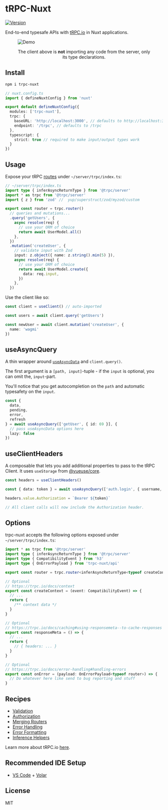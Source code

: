 # tRPC-Nuxt

[![Version](https://img.shields.io/npm/v/trpc-nuxt?style=flat&colorA=000000&colorB=000000)](https://www.npmjs.com/package/trpc-nuxt)

End-to-end typesafe APIs with [tRPC.io](https://trpc.io/) in Nuxt applications.

<p align="center">
  <figure>
    <img src="https://i.imgur.com/AjmNUxj.gif" alt="Demo" />
    <figcaption>
      <p align="center">
        The client above is <strong>not</strong> importing any code from the server, only its type declarations.
      </p>
    </figcaption>
  </figure>
</p>

## Install

```bash
npm i trpc-nuxt
```

```ts
// nuxt.config.ts
import { defineNuxtConfig } from 'nuxt'

export default defineNuxtConfig({
  modules: ['trpc-nuxt'],
  trpc: {
    baseURL: 'http://localhost:3000', // defaults to http://localhost:3000
    endpoint: '/trpc', // defaults to /trpc
  },
  typescript: {
    strict: true // required to make input/output types work
  }
})
```

## Usage

Expose your tRPC [routes](https://trpc.io/docs/router) under `~/server/trpc/index.ts`:

```ts
// ~/server/trpc/index.ts
import type { inferAsyncReturnType } from '@trpc/server'
import * as trpc from '@trpc/server'
import { z } from 'zod' //  yup/superstruct/zod/myzod/custom

export const router = trpc.router()
  // queries and mutations...
  .query('getUsers', {
    async resolve(req) {
      // use your ORM of choice
      return await UserModel.all()
    },
  })
  .mutation('createUser', {
    // validate input with Zod
    input: z.object({ name: z.string().min(5) }),
    async resolve(req) {
      // use your ORM of choice
      return await UserModel.create({
        data: req.input,
      })
    },
  })
```

Use the client like so:

```ts
const client = useClient() // auto-imported

const users = await client.query('getUsers')

const newUser = await client.mutation('createUser', {
  name: 'wagmi'
})
```

## useAsyncQuery

A thin wrapper around [`useAsyncData`](https://v3.nuxtjs.org/api/composables/use-async-data/) and `client.query()`.

The first argument is a `[path, input]`-tuple - if the `input` is optional, you can omit the, `input`-part.

You'll notice that you get autocompletion on the `path` and automatic typesafety on the `input`.

```ts
const {
  data,
  pending,
  error,
  refresh
} = await useAsyncQuery(['getUser', { id: 69 }], {
  // pass useAsyncData options here
  lazy: false
})
```

## useClientHeaders

A composable that lets you add additional properties to pass to the tRPC Client. It uses `useStorage` from [@vueuse/core](https://vueuse.org/core/usestorage).

```ts
const headers = useClientHeaders()

const { data: token } = await useAsyncQuery(['auth.login', { username, password }])

headers.value.Authorization = `Bearer ${token}`

// All client calls will now include the Authorization header.
```

## Options

trpc-nuxt accepts the following options exposed under `~/server/trpc/index.ts`:

```ts
import * as trpc from '@trpc/server'
import type { inferAsyncReturnType } from '@trpc/server'
import type { CompatibilityEvent } from 'h3'
import type { OnErrorPayload } from 'trpc-nuxt/api'

export const router = trpc.router<inferAsyncReturnType<typeof createContext>>()

// Optional
// https://trpc.io/docs/context
export const createContext = (event: CompatibilityEvent) => {
  // ...
  return {
    /** context data */
  }
}

// Optional
// https://trpc.io/docs/caching#using-responsemeta--to-cache-responses
export const responseMeta = () => {
  // ...
  return {
    // { headers: ... }
  }
}

// Optional
// https://trpc.io/docs/error-handling#handling-errors
export const onError = (payload: OnErrorPayload<typeof router>) => {
  // Do whatever here like send to bug reporting and stuff
}
```

## Recipes

- [Validation](/recipes/validation.md)
- [Authorization](/recipes/authorization.md)
- [Merging Routers](/recipes/merging-routers.md)
- [Error Handling](/recipes/error-handling.md)
- [Error Formatting](/recipes/error-formatting.md)
- [Inference Helpers](/recipes/inference-helpers.md)

Learn more about tRPC.io [here](https://trpc.io/docs).

## Recommended IDE Setup

- [VS Code](https://code.visualstudio.com/) + [Volar](https://marketplace.visualstudio.com/items?itemName=Vue.volar)

## License

MIT
